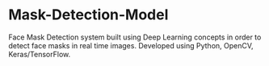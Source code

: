 # Mask-Detection-Model
Face Mask Detection system built using Deep Learning concepts in order to detect face masks in real time images.
Developed using Python, OpenCV, Keras/TensorFlow.
